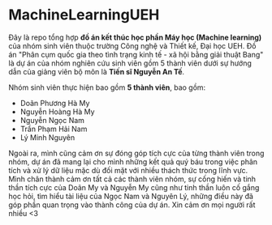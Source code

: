 # **MachineLearningUEH**

Đây là repo tổng hợp **đồ án kết thúc học phần Máy học (Machine learning)** của nhóm sinh viên thuộc trường Công nghệ và Thiết kế, Đại học UEH. Đồ án "Phân cụm quốc gia theo tình trạng kinh tế - xã hội bằng giải thuật Bang" là dự án của nhóm nghiên cứu sinh viên gồm 5 thành viên dưới sự hướng dẫn của giảng viên bộ môn là **Tiến sĩ Nguyễn An Tế**.

Nhóm sinh viên thực hiện bao gồm **5 thành viên**, bao gồm:
- Doãn Phương Hà My
- Nguyễn Hoàng Hà My
- Nguyễn Ngọc Nam
- Trần Phạm Hải Nam
- Lý Minh Nguyên

Ngoài ra, mình cũng cảm ơn sự đóng góp tích cực của từng thành viên trong nhóm, dự án đã mang lại cho mình những kết quả quý báu trong việc phân tích và xử lý dữ liệu mặc dù đối mặt với nhiều thách thức trong lĩnh vực. Mình chân thành cảm ơn tất cả các thành viên nhóm, sự cống hiến và tinh thần tích cực của Doãn My và Nguyễn My cũng như tinh thần luôn cố gắng học hỏi, tìm hiểu tài liệu của Ngọc Nam và Nguyên Lý, những điều này đã góp phần quan trọng vào thành công của dự án. Xin cảm ơn mọi người rất nhiều <3